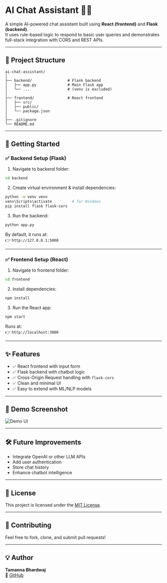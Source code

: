 # AI Chat Assistant 🤖💬

A simple AI-powered chat assistant built using **React (frontend)** and **Flask (backend)**.  
It uses rule-based logic to respond to basic user queries and demonstrates full-stack integration with CORS and REST APIs.

---

## 📁 Project Structure

```
ai-chat-assistant/
│
├── backend/                # Flask backend
│   ├── app.py              # Main Flask app
│   └── ...                 # (venv is excluded)
│
├── frontend/               # React frontend
│   ├── src/
│   ├── public/
│   └── package.json
│
├── .gitignore
└── README.md
```

---

## 🚀 Getting Started

### ✅ Backend Setup (Flask)

1. Navigate to backend folder:

```bash
cd backend
```

2. Create virtual environment & install dependencies:

```bash
python -m venv venv
venv\Scripts\activate         # for Windows
pip install flask flask-cors
```

3. Run the backend:

```bash
python app.py
```

By default, it runs at:  
👉 `http://127.0.0.1:5000`

---

### ✅ Frontend Setup (React)

1. Navigate to frontend folder:

```bash
cd frontend
```

2. Install dependencies:

```bash
npm install
```

3. Run the React app:

```bash
npm start
```

Runs at:  
👉 `http://localhost:3000`

---

## ✨ Features

- ✅ React frontend with input form
- ✅ Flask backend with chatbot logic
- ✅ Cross-Origin Request handling with `flask-cors`
- ✅ Clean and minimal UI
- ✅ Easy to extend with ML/NLP models

---

## 📸 Demo Screenshot

![Demo UI](demo.png) <!-- Add your own screenshot here -->

---

## 🛠️ Future Improvements

- Integrate OpenAI or other LLM APIs
- Add user authentication
- Store chat history
- Enhance chatbot intelligence

---

## 📄 License

This project is licensed under the [MIT License](LICENSE).

---

## 🤝 Contributing

Feel free to fork, clone, and submit pull requests!

---

## 💡 Author

**Tamanna Bhardwaj**  
🔗 [GitHub](https://github.com/Tamannabhardwajj)
